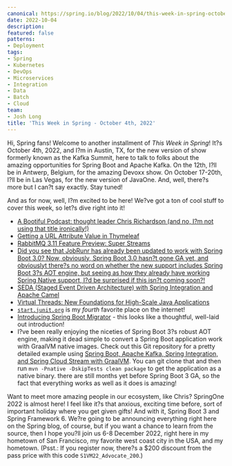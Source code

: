 ```yaml
---
canonical: https://spring.io/blog/2022/10/04/this-week-in-spring-october-4th-2022
date: 2022-10-04
description: 
featured: false
patterns:
- Deployment
tags:
- Spring
- Kubernetes
- DevOps
- Microservices
- Integration
- Data
- Batch
- Cloud
team:
- Josh Long
title: 'This Week in Spring - October 4th, 2022'
---
```


<div>
 <p>Hi, Spring fans! Welcome to another installment of <em>This Week in Spring</em>! It?s October 4th, 2022, and I?m in Austin, TX, for the new version of show formerly known as the Kafka Summit, here to talk to folks about the amazing opportunities for Spring Boot and Apache Kafka. On the 12th, I?ll be in Antwerp, Belgium, for the amazing Devoxx show. On October 17-20th, I?ll be in Las Vegas, for the new version of JavaOne. And, well, there?s more but I can?t say exactly. Stay tuned!</p>
 <p>And as for now, well, I?m excited to be here! We?ve got a ton of cool stuff to cover this week, so let?s dive right into it!</p>
 <ul>
  <li><a href="https://spring.io/blog/2022/09/29/a-bootiful-podcast-thought-leader-chris-richardson-and-no-i-m-not-using-that-title-ironically">A Bootiful Podcast: thought leader Chris Richardson (and no, I?m not using that title ironically!)</a></li>
  <li><a href="https://feeds.feedblitz.com/~/713846988/0/baeldung~Getting-a-URL-Attribute-Value-in-Thymeleaf">Getting a URL Attribute Value in Thymeleaf</a></li>
  <li><a href="https://blog.rabbitmq.com/posts/2022/07/rabbitmq-3-11-feature-preview-super-streams/">RabbitMQ 3.11 Feature Preview: Super Streams</a></li>
  <li><a href="https://twitter.com/rdehuyss/status/1577208092890046465">Did you see that JobRunr has already been updated to work with Spring Boot 3.0? Now, obviously, Spring Boot 3.0 hasn?t gone GA yet, and obviouslyt there?s no word on whether the new support includes Spring Boot 3?s AOT engine, but seeing as how they already have working Spring Native support, I?d be surprised if this isn?t coming soon?!</a></li>
  <li><a href="https://feeds.feedblitz.com/~/713419496/0/baeldung~SEDA-With-Spring-Integration-and-Apache-Camel">SEDA (Staged Event Driven Architecture) with Spring Integration and Apache Camel</a></li>
  <li><a href="https://www.infoq.com/articles/java-virtual-threads/">Virtual Threads: New Foundations for High-Scale Java Applications</a></li>
  <li><a href="https://twitter.com/sam_brannen/status/1575815833972273152?s=12&amp;t=BKhmm4L_Ff0IpnP_sZ6vkA"><code>start.junit.org</code></a> is my <em>fourth</em> favorite place on the internet!</li>
  <li><a href="https://www.infoq.com/news/2022/09/spring-boot-migrator/?itm_source=infoq&amp;itm_medium=popular_widget&amp;itm_campaign=popular_content_list&amp;itm_content=">Introducing Spring Boot Migrator</a> - this looks like a thoughtful, well-laid out introduction!</li>
  <li>I?ve been really enjoying the niceties of Spring Boot 3?s robust AOT engine, making it dead simple to convert a Spring Boot application work with GraalVM native images. Check out this Git repository for a pretty detailed example using <a href="https://github.com/spring-tips/kafka/tree/main/producer">Spring Boot, Apache Kafka, Spring Integration, and Spring Cloud Stream with GraalVM</a>. You can git clone that and then run <code>mvn -Pnative -DskipTests clean package</code> to get the application as a native binary. there are still months yet before Spring Boot 3 GA, so the fact that everything works as well as it does is amazing!</li>
 </ul>
 <p>Want to meet more amazing people in our ecosystem, like Chris? SpringOne 2022 is almost here! I feel like it?s that anxious, exciting time before, sort of important holiday where you get given gifts! And with it, Spring Boot 3 and Spring Framework 6. We?re going to be announcing everything right here on the Spring blog, of course, but if you want a chance to learn from the source, then I hope you?ll join us 6-8 December 2022, right here in my hometown of San Francisco, my favorite west coast city in the USA, and my hometown. (Psst.: If you register now, there?s a $200 discount from the pass price with this code <code>S1VM22_Advocate_200</code>.)</p>
</div>

